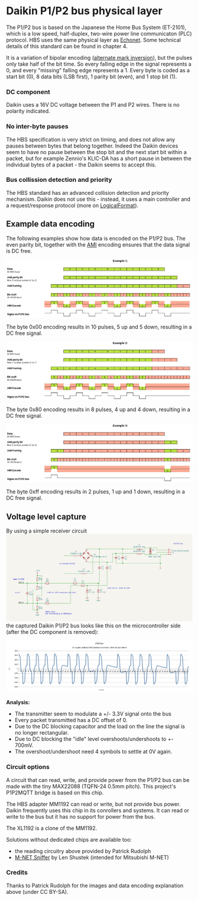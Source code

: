 # Daikin P1/P2 bus physical layer

The P1/P2 bus is based on the Japanese the Home Bus System (ET-2101), which is a low speed, half-duplex,
two-wire power line communicaton (PLC) protocol. HBS uses the same physical layer as
[Echonet](https://echonet.jp/wp/wp-content/uploads/pdf/General/Standard/Echonet/Version_2_11_en/spec_v211e_3.pdf).
Some technical details of this standard can be found in chapter 4.

It is a variation of bipolar encoding ([alternate mark inversion](https://en.wikipedia.org/wiki/Bipolar_encoding)), but the pulses only take half of the bit time. So every falling edge in the signal represents a 0, and every "missing" falling edge represents a 1. Every byte is coded as a start bit (0), 8 data bits (LSB first), 1 parity bit (even), and 1 stop bit (1).

### DC component

Daikin uses a 16V DC voltage between the P1 and P2 wires. There is no polarity indicated.

### No inter-byte pauses

The HBS specification is very strict on timing, and does not allow any pauses between bytes that belong together. Indeed the Daikin devices seem to have no pause between the stop bit and the next start bit within a packet, but for example Zennio's KLIC-DA has a short pause in between the individual bytes of a packet - the Daikin seems to accept this.

### Bus collission detection and priority

The HBS standard has an advanced collision detection and priority mechanism. Daikin does not use this - instead, it uses a main controller and a request/response protocol (more on [LogicalFormat](../LogicalFormat/README.md)).

## Example data encoding

The following examples show how data is encoded on the P1/P2 bus. The even parity bit,
together with the [AMI](https://en.wikipedia.org/wiki/Bipolar_encoding) encoding ensures
that the data signal is DC free.

![Data encoding #1](data_encoding_0x00.jpg)

The byte 0x00 encoding results in 10 pulses, 5 up and 5 down, resulting in a DC free signal.

![Data encoding #2](data_encoding_0x80.jpg)

The byte 0x80 encoding results in 8 pulses, 4 up and 4 down, resulting in a DC free signal.

![Data encoding #3](data_encoding_0xff.jpg)

The byte 0xff encoding results in 2 pulses, 1 up and 1 down, resulting in a DC free signal.

## Voltage level capture

By using a simple receiver circuit ![Schematics](p1p2_rx_schematics.png) the
captured Daikin P1/P2 bus looks like this on the microcontroller side (after the DC component is removed):

![Voltage levels capture](p1p2bus_levels.png)

**Analysis:**
- The transmitter seem to modulate a +/- 3.3V signal onto the bus
- Every packet transmitted has a DC offset of 0.
- Due to the DC blocking capacitor and the load on the line the signal is no
  longer rectangular.
- Due to DC blocking the "idle" level overshoots/undershoots to +- 700mV.
- The overshoot/undershoot need 4 symbols to settle at 0V again.

### Circuit options

A circuit that can read, write, and provide power from the P1/P2 bus can be made with the tiny MAX22088 (TQFN-24 0.5mm pitch). This project's P1P2MQTT bridge is based on this chip.

The HBS adapter MM1192 can read or write, but not provide bus power. Daikin frequently uses this chip in its conrollers and systems. It can read or write to the bus but it has no support for power from the bus.

The XL1192 is a clone of the MM1192.

Solutions without dedicated chips are available too:
- the reading circuitry above provided by Patrick Rudolph
- [M-NET Sniffer](https://github.com/LenShustek/M-NET-Sniffer) by Len Shustek (intended for Mitsubishi M-NET) 

### Credits

Thanks to Patrick Rudolph for the images and data encoding explanation above (under CC BY-SA).
